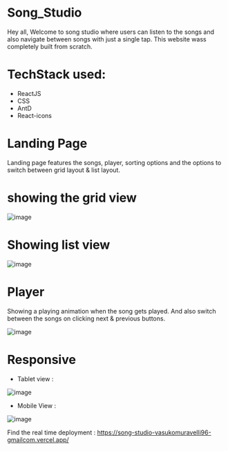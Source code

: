 # Song_Studio

Hey all, Welcome to song studio where users can listen to the songs and also navigate between songs with just a single tap. This website wass completely built from scratch.

# TechStack used: 
- ReactJS
- CSS
- AntD
- React-icons

# Landing Page

Landing page features the songs, player, sorting options and the options to switch between grid layout & list layout.

# showing the grid view

![image](https://user-images.githubusercontent.com/91777048/158012095-4af2ef1a-8e2c-47fd-a1f7-caf1c00a102f.png)

# Showing list view

![image](https://user-images.githubusercontent.com/91777048/158012269-35286d5c-f996-44bd-8df9-980b86b5fe45.png)

# Player

Showing a playing animation when the song gets played. And also switch between the songs on clicking next & previous buttons.

![image](https://user-images.githubusercontent.com/91777048/158012323-29d5a292-2198-4796-aae6-d2c3aceff3e3.png)

# Responsive 

- Tablet view : 

![image](https://user-images.githubusercontent.com/91777048/158012388-acda33ad-5e37-43c5-8a80-4eb4607003c2.png)

- Mobile View : 

![image](https://user-images.githubusercontent.com/91777048/158012464-92ca4294-5fcf-416b-9b0d-baf02a709938.png)

Find the real time deployment : https://song-studio-vasukomuravelli96-gmailcom.vercel.app/
